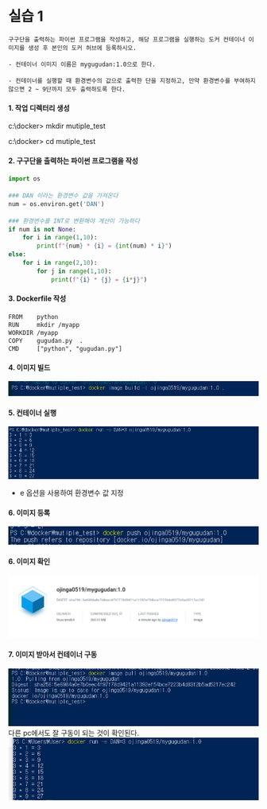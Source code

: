 # 실습 1

```
구구단을 출력하는 파이썬 프로그램을 작성하고, 해당 프로그램을 실행하는 도커 컨테이너 이미지를 생성 후 본인의 도커 허브에 등록하시오. 

- 컨테이너 이미지 이름은 mygugudan:1.0으로 한다.

- 컨테이너를 실행할 때 환경변수의 값으로 출력한 단을 지정하고, 만약 환경변수를 부여하지 않으면 2 ~ 9단까지 모두 출력하도록 한다. 
```

#### 1. 작업 디렉터리 생성

c:\docker> mkdir mutiple_test

c:\docker> cd mutiple_test

#### 2. 구구단을 출력하는 파이썬 프로그램을 작성

```python
import os

### DAN 이라는 환경변수 값을 가져온다
num = os.environ.get('DAN')

### 환경변수를 INT로 변환해야 계산이 가능하다
if num is not None:
    for i in range(1,10):
        print(f"{num} * {i} = {int(num) * i}")
else:
    for i in range(2,10):
        for j in range(1,10):
            print(f"{i} * {j} = {i*j}")
```

#### 3. Dockerfile 작성
```
FROM    python
RUN     mkdir /myapp
WORKDIR /myapp
COPY    gugudan.py  .
CMD     ["python", "gugudan.py"]
```


#### 4. 이미지 빌드
![1695633223713](image/실습하기/1695633223713.png)

#### 5. 컨테이너 실행
![1695633279308](image/실습하기/1695633279308.png)

- e 옵션을 사용하여 환경변수 값 지정


#### 6. 이미지 등록
![1695633472047](image/실습하기/1695633472047.png)


#### 6. 이미지 확인 

![1695633536007](image/실습하기/1695633536007.png)

#### 7. 이미지 받아서 컨테이너 구동
![1695633636612](image/실습하기/1695633636612.png)
다른 pc에서도 잘 구동이 되는 것이 확인된다. 
![1695633708134](image/실습하기/1695633708134.png)